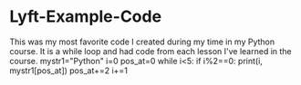 # Lyft-Example-Code
This was my most favorite code I created during my time in my Python course. It is a while loop and had code from each lesson I've learned in the course.
mystr1="Python"
i=0
pos_at=0
while i<5:
    if i%2==0:
        print(i, mystr1[pos_at])
        pos_at+=2
    i+=1
